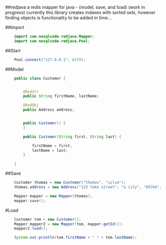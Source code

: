 ##redjava
a redis mapper for java - (model, save, and load)
(work in progress)
currently this library creates indexes with sorted sets,
however finding objects is functionality to be added in time...


##Import
```java
    import com.nosqlcode.redjava.Mapper;
    import com.nosqlcode.redjava.Pool;
```


##Start
```java
    Pool.connect("127.0.0.1", 6379);
```


##Model
```java
    public class Customer {


        @RedStr
        public String firstName, lastName;

        @RedObj
        public Address address;


        public Customer() {
        }

        public Customer(String first, String last) {

            firstName = first;
            lastName = last;
        }

    }
```


##Save
```java
    Customer thomas = new Customer("thomas", "silva");
    thomas.address = new Address("123 fake street", "a city", "89764", "AA");

    Mapper mapper = new Mapper(thomas);
    mapper.save();
```


#Load
```java
    Customer tom = new Customer();
    Mapper mapper2 = new Mapper(tom, mapper.getId());
    mapper2.load();

    System.out.println(tom.firstName + " " + tom.lastName);
```